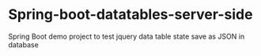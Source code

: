 # Spring-boot-datatables-server-side
Spring Boot demo project to test jquery data table state save as JSON in database
